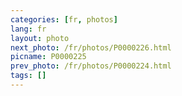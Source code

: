 ```yaml
---
categories: [fr, photos]
lang: fr
layout: photo
next_photo: /fr/photos/P0000226.html
picname: P0000225
prev_photo: /fr/photos/P0000224.html
tags: []
---
```

